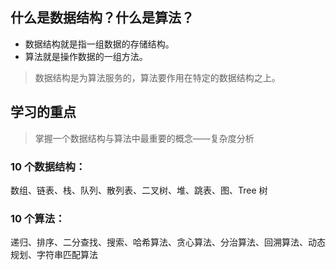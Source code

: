 ## 什么是数据结构？什么是算法？

* 数据结构就是指一组数据的存储结构。
* 算法就是操作数据的一组方法。
> 数据结构是为算法服务的，算法要作用在特定的数据结构之上。
## 学习的重点

> 掌握一个数据结构与算法中最重要的概念——复杂度分析
### 10 个数据结构：
数组、链表、栈、队列、散列表、二叉树、堆、跳表、图、Tree 树

### 10 个算法：
递归、排序、二分查找、搜索、哈希算法、贪心算法、分治算法、回溯算法、动态规划、字符串匹配算法
